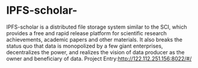 # IPFS-scholar-
IPFS-scholar is a distributed file storage system similar to the SCI, which provides a free and rapid release platform for scientific research achievements, academic papers and other materials. It also breaks the status quo that data is monopolized by a few giant enterprises, decentralizes the power, and realizes the vision of data producer as the owner and beneficiary of data.
Project Entry:http://122.112.251.156:8022/#/
